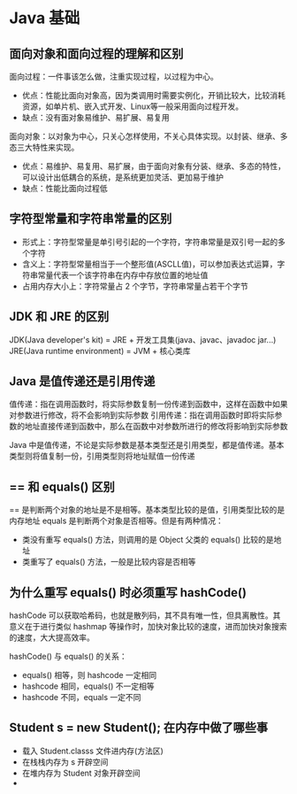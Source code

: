 # Java 基础

## 面向对象和面向过程的理解和区别

面向过程：一件事该怎么做，注重实现过程，以过程为中心。

- 优点：性能比面向对象高，因为类调用时需要实例化，开销比较大，比较消耗资源，如单片机、嵌入式开发、Linux等一般采用面向过程开发。
- 缺点：没有面对象易维护、易扩展、易复用

面向对象：以对象为中心，只关心怎样使用，不关心具体实现。以封装、继承、多态三大特性来实现。

- 优点：易维护、易复用、易扩展，由于面向对象有分装、继承、多态的特性，可以设计出低耦合的系统，是系统更加灵活、更加易于维护
- 缺点：性能比面向过程低

## 字符型常量和字符串常量的区别

- 形式上：字符型常量是单引号引起的一个字符，字符串常量是双引号一起的多个字符
- 含义上：字符型常量相当于一个整形值(ASCLL值)，可以参加表达式运算，字符串常量代表一个该字符串在内存中存放位置的地址值
- 占用内存大小上：字符常量占 2 个字节，字符串常量占若干个字节

## JDK 和 JRE 的区别

JDK(Java developer's kit) = JRE + 开发工具集(java、javac、javadoc jar...)
JRE(Java runtime environment) = JVM + 核心类库

## Java 是值传递还是引用传递

值传递：指在调用函数时，将实际参数复制一份传递到函数中，这样在函数中如果对参数进行修改，将不会影响到实际参数
引用传递：指在调用函数时即将实际参数的地址直接传递到函数中，那么在函数中对参数所进行的修改将影响到实际参数

Java 中是值传递，不论是实际参数是基本类型还是引用类型，都是值传递。基本类型则将值复制一份，引用类型则将地址赋值一份传递

## == 和 equals() 区别

== 是判断两个对象的地址是不是相等。基本类型比较的是值，引用类型比较的是内存地址
equals 是判断两个对象是否相等。但是有两种情况：

- 类没有重写 equals() 方法，则调用的是 Object 父类的 equals() 比较的是地址
- 类重写了 equals() 方法，一般是比较内容是否相等

## 为什么重写 equals() 时必须重写 hashCode()

hashCode 可以获取哈希码，也就是散列码，其不具有唯一性，但具离散性。其意义在于进行类似 hashmap 等操作时，加快对象比较的速度，进而加快对象搜索的速度，大大提高效率。

hashCode() 与 equals() 的关系：

- equals() 相等，则 hashcode 一定相同
- hashcode 相同，equals() 不一定相等
- hashcode 不同，equals 一定不同

## Student s = new Student(); 在内存中做了哪些事

- 载入 Student.classs 文件进内存(方法区)
- 在栈栈内存为 s 开辟空间
- 在堆内存为 Student 对象开辟空间
-                                                                                                                                                                                                                                                                  